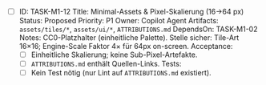 - [ ] ID: TASK-M1-12
  Title: Minimal-Assets & Pixel-Skalierung (16→64 px)
  Status: Proposed
  Priority: P1
  Owner: Copilot Agent
  Artifacts: `assets/tiles/*`, `assets/ui/*`, `ATTRIBUTIONS.md`
  DependsOn: TASK-M1-02
  Notes:
  CC0-Platzhalter (einheitliche Palette). Stelle sicher: Tile-Art 16×16; Engine-Scale Faktor 4× für 64px on-screen.
  Acceptance:
  - [ ] Einheitliche Skalierung; keine Sub-Pixel-Artefakte.
  - [ ] `ATTRIBUTIONS.md` enthält Quellen-Links.
  Tests:
  - [ ] Kein Test nötig (nur Lint auf `ATTRIBUTIONS.md` existiert).
